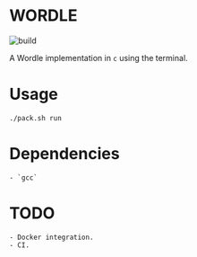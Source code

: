# WORDLE 

![build](https://github.com/anirudhbhashyam/wordle_c/actions/workflows/build.yml/badge.svg)

A Wordle implementation in `c` using the terminal. 

# Usage 
```
./pack.sh run
```

# Dependencies 
    - `gcc`

# TODO
    - Docker integration.
    - CI.